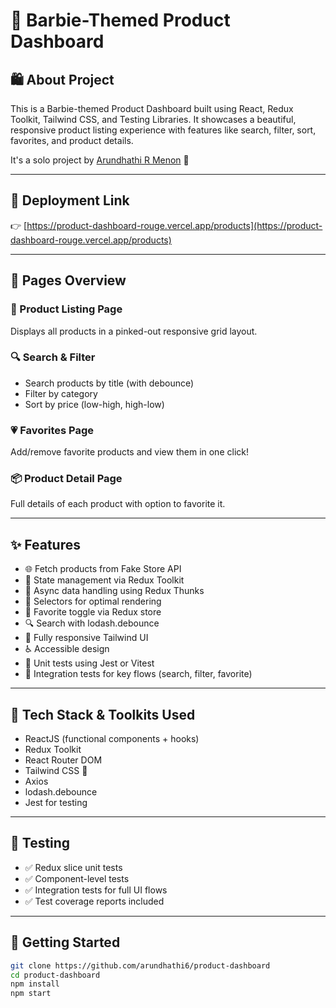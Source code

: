 # 💖 Barbie-Themed Product Dashboard

## 🛍 About Project

This is a Barbie-themed Product Dashboard built using React, Redux Toolkit, Tailwind CSS, and Testing Libraries. It showcases a beautiful, responsive product listing experience with features like search, filter, sort, favorites, and product details.

It's a solo project by [Arundhathi R Menon](https://github.com/arundhathi6) 🌸

---

## 🔗 Deployment Link

👉 [https://product-dashboard-rouge.vercel.app/products](https://product-dashboard-rouge.vercel.app/products)

---

## 💅 Pages Overview

### 🛒 Product Listing Page
Displays all products in a pinked-out responsive grid layout.

### 🔍 Search & Filter
- Search products by title (with debounce)
- Filter by category
- Sort by price (low-high, high-low)

### 💗 Favorites Page
Add/remove favorite products and view them in one click!

### 📦 Product Detail Page
Full details of each product with option to favorite it.

---

## ✨ Features

- 🌐 Fetch products from Fake Store API
- 💾 State management via Redux Toolkit
- 🔁 Async data handling using Redux Thunks
- 🧠 Selectors for optimal rendering
- 💖 Favorite toggle via Redux store
- 🔍 Search with lodash.debounce
- 📱 Fully responsive Tailwind UI
- ♿ Accessible design
- 🧪 Unit tests using Jest or Vitest
- 🧪 Integration tests for key flows (search, filter, favorite)

---

## 🎀 Tech Stack & Toolkits Used

- ReactJS (functional components + hooks)
- Redux Toolkit
- React Router DOM
- Tailwind CSS 💅
- Axios
- lodash.debounce
- Jest for testing

---

## 🧪 Testing

- ✅ Redux slice unit tests
- ✅ Component-level tests
- ✅ Integration tests for full UI flows
- ✅ Test coverage reports included

---

## 🚀 Getting Started

```bash
git clone https://github.com/arundhathi6/product-dashboard
cd product-dashboard
npm install
npm start
